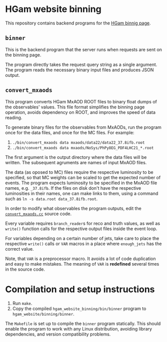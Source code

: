# HGam website binning
This repository contains backend programs for the
[HGam binnig page](https://github.com/ivankp/hgam_website/tree/main/binning).

## `binner`
This is the backend program that the server runs when requests are sent on the
binning page.

The program directly takes the request query string as a single argument.
The program reads the necessary binary input files and produces JSON output.

## `convert_mxaods`
This program converts HGam MxAOD ROOT files to binary float dumps of the
observables' values.
This file format simplifies the binning page operation, avoids dependency on
ROOT, and improves the speed of data reading.

To generate binary files for the observables from MxAODs,
run the program once for the data files,
and once for the MC files.
For example:
1. `./bin/convert_mxaods data mxaods/data22/data22_37.8ifb.root`
2. `./bin/convert_mxaods data mxaods/NoSys/PhPy8EG_PDF4LHC21_*.root`

The first argument is the output directory where the data files will be
written.
The subsequent agruments are names of input MxAOD files.

The data (as oposed to MC) files require the respective luminosity to be
specified, so that MC weights can be scaled to get the expected number of
events.
The program expects luminosity to be specified in the MxAOD file names,
e.g. `_37.8ifb`.
If the files on disk don't have the respective luminosities in their names,
one can make links to them, using a command such as
`ln -s data.root data_37.8ifb.root`.

In order to modify what observables the program outputs,
edit the [`convert_mxaods.cc`](./src/convert_mxaods.cc) source code.

Every variable requires `branch_reader`s for reco and truth values,
as well as `write()` function calls for the respective output files inside
the event loop.

For variables depending on a certain number of jets, take care to place the
respective `write()` calls or `VAR` macros in a place where `enough_jets` has
the correct value.

Note, that `VAR` is a preprocessor macro.
It avoids a lot of code duplication and easy to make mistakes.
The meaning of `VAR` is **redefined** several times in the source code.

# Compilation and setup instructions
1. Run `make`.
2. Copy the compiled `hgam_website_binning/bin/binner` program to
   `hgam_website/binning/binner`.

The `Makefile` is set up to compile the `binner` program statically.
This should enable the program to work with any Linux distribution,
avoiding library dependencies, and version compatibility problems.
